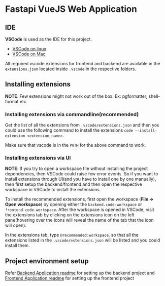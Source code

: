 # Fastapi VueJS Web Application

## IDE

**VSCode** is used as the IDE for this project.

- [VSCode on linux](https://code.visualstudio.com/docs/setup/linux)
- [VSCode on Mac](https://code.visualstudio.com/docs/setup/mac)

All required vscode extensions for frontend and backend are available in the `extensions.json` located inside `.vscode` in the respective folders.

## Installing extensions

**NOTE**: Few extensions might not work out of the box. Ex: pgformatter, shell-format etc.

### Installing extensions via commandline(recommended)

Get the list of all the extensions from `.vscode/extensions.json` and then you could use the following command to install the extensions `code --install-extension <extension_name>`.

Make sure that vscode is in the `PATH` for the above command to work.

### Installing extensions via UI

**NOTE**: If you try to open a workspace file without installing the project dependencies, then VSCode could raise few error events. So if you want to install extensions through UI(and you have to install one by one manually), then first setup the backend/frontend and then open the respective workspace in VSCode to install the extensions.

To install the recommended extensions, first open the workspace (**File -> Open workspace**) by opening either the `backend.code-workspace` or `frontend.code-workspace`. After the workspace is opened in VSCode, visit the extensions tab by clicking on the extensions icon on the left pane(hovering over the icons will reveal the name of the tab that the icon will open).

In the extensions tab, type `@recommended:workspace`, so that all the extensions listed in the `.vscode/extensions.json` will be listed and you could install them.

## Project environment setup

Refer [Backend Application readme](backend/README.md) for setting up the backend project and [Frontend Application readme](frontend/README.md) for setting up the frontend project
